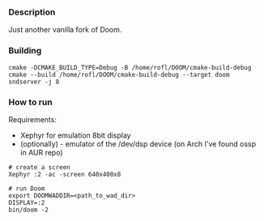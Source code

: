 ### Description
Just another vanilla fork of Doom.

### Building

```
cmake -DCMAKE_BUILD_TYPE=Debug -B /home/rofl/DOOM/cmake-build-debug
cmake --build /home/rofl/DOOM/cmake-build-debug --target doom sndserver -j 8
```

### How to run

Requirements: 
- Xephyr for emulation 8bit display
- (optionally) - emulator of the /dev/dsp device (on Arch I've found ossp in AUR repo)
```
# create a screen
Xephyr :2 -ac -screen 640x400x8 

# run Doom
export DOOMWADDIR=<path_to_wad_dir>
DISPLAY=:2
bin/doom -2
```